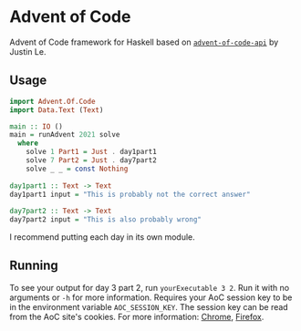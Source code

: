 # Advent of Code
Advent of Code framework for Haskell based on
[`advent-of-code-api`](https://github.com/mstksg/advent-of-code-api) by Justin Le.

## Usage
```haskell
import Advent.Of.Code
import Data.Text (Text)

main :: IO ()
main = runAdvent 2021 solve
  where
    solve 1 Part1 = Just . day1part1
    solve 7 Part2 = Just . day7part2
    solve _ _ = const Nothing
    
day1part1 :: Text -> Text
day1part1 input = "This is probably not the correct answer"
    
day7part2 :: Text -> Text
day7part2 input = "This is also probably wrong"
```
I recommend putting each day in its own module.

## Running
To see your output for day 3 part 2, run `yourExecutable 3 2`. Run it with no arguments or `-h` for
more information. Requires your AoC session key to be in the environment variable `AOC_SESSION_KEY`.
The session key can be read from the AoC site's cookies. For more information:
[Chrome](https://developer.chrome.com/docs/devtools/storage/cookies/),
[Firefox](https://developer.mozilla.org/en-US/docs/Tools/Storage_Inspector/Cookies).
